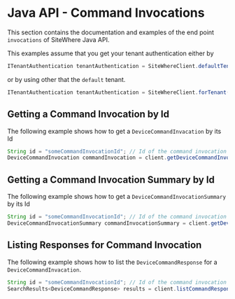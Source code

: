 # Java API - Command Invocations

<Seo/>

This section contains the documentation and examples of the end point `invocations` of SiteWhere Java API.

This examples assume that you get your tenant authentication either by

```java
ITenantAuthentication tenantAuthentication = SiteWhereClient.defaultTenant();
```

or by using other that the `default` tenant.

```java
ITenantAuthentication tenantAuthentication = SiteWhereClient.forTenant("token", "auth");
```

## Getting a Command Invocation by Id

The following example shows how to get a `DeviceCommandInvacation` by its Id

```java
String id = "someCommandInvocationId"; // Id of the command invocation
DeviceCommandInvocation commandInvocation = client.getDeviceCommandInvocation(tenantAuthentication, id);
```

## Getting a Command Invocation Summary by Id

The following example shows how to get a `DeviceCommandInvocationSummary` by its Id

```java
String id = "someCommandInvocationId"; // Id of the command invocation
DeviceCommandInvocationSummary commandInvocationSummary = client.getDeviceCommandInvocationSummary(tenantAuthentication, id);
```

## Listing Responses for Command Invocation

The following example shows how to list the `DeviceCommandResponse` for a `DeviceCommandInvacation`.

```java
String id = "someCommandInvocationId"; // Id of the command invocation
SearchResults<DeviceCommandResponse> results = client.listCommandResponsesForCommandInvocation(tenantAuthentication, id);
```

